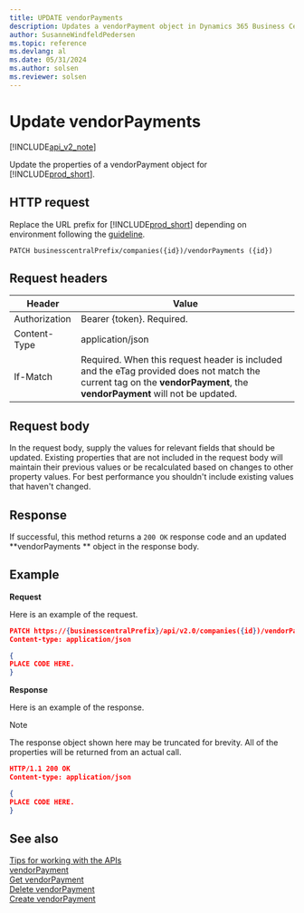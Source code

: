 ```yaml
---
title: UPDATE vendorPayments   
description: Updates a vendorPayment object in Dynamics 365 Business Central.
author: SusanneWindfeldPedersen
ms.topic: reference
ms.devlang: al
ms.date: 05/31/2024
ms.author: solsen
ms.reviewer: solsen
---
```


# Update vendorPayments

[!INCLUDE[api_v2_note](../../../includes/api_v2_note.md)]

Update the properties of a vendorPayment object for [!INCLUDE[prod_short](../../../includes/prod_short.md)].

## HTTP request
Replace the URL prefix for [!INCLUDE[prod_short](../../../includes/prod_short.md)] depending on environment following the [guideline](../../v2.0/endpoints-apis-for-dynamics.md).
```
PATCH businesscentralPrefix/companies({id})/vendorPayments ({id})
```

## Request headers

|Header|Value|
|------|-----|
|Authorization |Bearer {token}. Required.|
|Content-Type  |application/json|
|If-Match      |Required. When this request header is included and the eTag provided does not match the current tag on the **vendorPayment**, the **vendorPayment** will not be updated. |

## Request body
In the request body, supply the values for relevant fields that should be updated. Existing properties that are not included in the request body will maintain their previous values or be recalculated based on changes to other property values. For best performance you shouldn't include existing values that haven't changed.

## Response
If successful, this method returns a ```200 OK``` response code and an updated **vendorPayments ** object in the response body.

## Example

**Request**

Here is an example of the request.

```json
PATCH https://{businesscentralPrefix}/api/v2.0/companies({id})/vendorPayments({id})
Content-type: application/json

{
PLACE CODE HERE.
}
```

**Response**

Here is an example of the response. 

> [!NOTE]  
>   The response object shown here may be truncated for brevity. All of the properties will be returned from an actual call.

```json
HTTP/1.1 200 OK
Content-type: application/json

{
PLACE CODE HERE.
}
```


## See also
[Tips for working with the APIs](../../../developer/devenv-connect-apps-tips.md)   
[vendorPayment](../resources/dynamics_vendorPayment.md)  
[Get vendorPayment](dynamics_vendorPayment_Get.md)   
[Delete vendorPayment](dynamics_vendorPayment_Delete.md)   
[Create vendorPayment](dynamics_vendorPayment_Create.md)   
